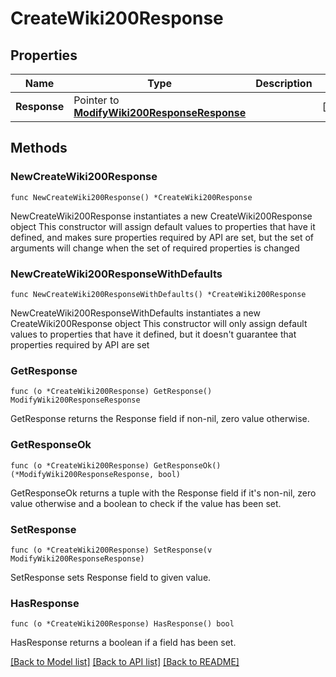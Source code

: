 # CreateWiki200Response

## Properties

Name | Type | Description | Notes
------------ | ------------- | ------------- | -------------
**Response** | Pointer to [**ModifyWiki200ResponseResponse**](ModifyWiki200ResponseResponse.md) |  | [optional] 

## Methods

### NewCreateWiki200Response

`func NewCreateWiki200Response() *CreateWiki200Response`

NewCreateWiki200Response instantiates a new CreateWiki200Response object
This constructor will assign default values to properties that have it defined,
and makes sure properties required by API are set, but the set of arguments
will change when the set of required properties is changed

### NewCreateWiki200ResponseWithDefaults

`func NewCreateWiki200ResponseWithDefaults() *CreateWiki200Response`

NewCreateWiki200ResponseWithDefaults instantiates a new CreateWiki200Response object
This constructor will only assign default values to properties that have it defined,
but it doesn't guarantee that properties required by API are set

### GetResponse

`func (o *CreateWiki200Response) GetResponse() ModifyWiki200ResponseResponse`

GetResponse returns the Response field if non-nil, zero value otherwise.

### GetResponseOk

`func (o *CreateWiki200Response) GetResponseOk() (*ModifyWiki200ResponseResponse, bool)`

GetResponseOk returns a tuple with the Response field if it's non-nil, zero value otherwise
and a boolean to check if the value has been set.

### SetResponse

`func (o *CreateWiki200Response) SetResponse(v ModifyWiki200ResponseResponse)`

SetResponse sets Response field to given value.

### HasResponse

`func (o *CreateWiki200Response) HasResponse() bool`

HasResponse returns a boolean if a field has been set.


[[Back to Model list]](../README.md#documentation-for-models) [[Back to API list]](../README.md#documentation-for-api-endpoints) [[Back to README]](../README.md)


